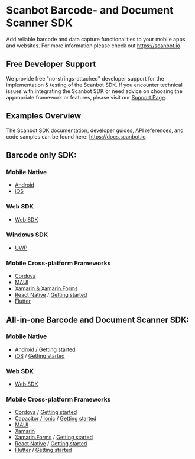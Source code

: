 # Scanbot Barcode- and Document Scanner SDK
Add reliable barcode and data capture functionalities to your mobile apps and websites. 
For more information please check out https://scanbot.io.


## Free Developer Support

We provide free "no-strings-attached" developer support for the implementation & testing of the Scanbot SDK.
If you encounter technical issues with integrating the Scanbot SDK or need advice on choosing the appropriate
framework or features, please visit our [Support Page](https://docs.scanbot.io/support/).


## Examples Overview
The Scanbot SDK documentation, developer guides, API references, and code samples can be found here: 
https://docs.scanbot.io


## Barcode only SDK:

### Mobile Native
- [Android](https://github.com/doo/scanbot-barcode-scanner-sdk-example-android)
- [iOS](https://github.com/doo/scanbot-barcode-scanner-sdk-example-ios)

### Web SDK
- [Web SDK](https://github.com/doo/scanbot-sdk-example-web)

### Windows SDK
- [UWP](https://github.com/doo/scanbot-barcode-scanner-sdk-example-windows)

### Mobile Cross-platform Frameworks
- [Cordova](https://github.com/doo/scanbot-barcode-scanner-sdk-example-cordova-ionic)
- [MAUI](https://github.com/doo/scanbot-barcode-sdk-maui-example)
- [Xamarin & Xamarin.Forms](https://github.com/doo/scanbot-barcode-scanner-sdk-example-xamarin)
- [React Native](https://github.com/doo/scanbot-barcode-scanner-sdk-example-react-native) / [Getting started](https://scanbot.io/blog/react-native-scanner-tutorial/)
- [Flutter](https://github.com/doo/scanbot-barcode-scanner-sdk-example-flutter)


## All-in-one Barcode and Document Scanner SDK:

### Mobile Native
- [Android](https://github.com/doo/scanbot-sdk-example-android) / [Getting started](https://scanbot.io/blog/android-app-development-tutorial/)
- [iOS](https://github.com/doo/scanbot-sdk-example-ios) / [Getting started](https://scanbot.io/blog/ios-app-development-tutorial/)

### Web SDK
- [Web SDK](https://github.com/doo/scanbot-sdk-example-web)

### Mobile Cross-platform Frameworks
- [Cordova](https://github.com/doo/scanbot-sdk-example-ionic) / [Getting started](https://scanbot.io/blog/cordova-tutorial-how-to-integrate-our-scanning-functionalities/)
- [Capacitor / Ionic](https://github.com/doo/scanbot-sdk-example-capacitor-ionic) / [Getting started](https://scanbot.io/blog/ionic-capacitor-scanner-tutorial/)
- [MAUI](https://github.com/doo/scanbot-sdk-maui-example)
- [Xamarin](https://github.com/doo/scanbot-sdk-example-xamarin)
- [Xamarin.Forms](https://github.com/doo/scanbot-sdk-example-xamarin-forms) / [Getting started](https://scanbot.io/blog/xamarin-forms-tutorial-sdk/)
- [React Native](https://github.com/doo/scanbot-sdk-example-react-native) / [Getting started](https://scanbot.io/blog/react-native-app-tutorial-how-to-integrate-our-scanning-functionalities/)
- [Flutter](https://github.com/doo/scanbot-sdk-example-flutter) / [Getting started](https://scanbot.io/blog/flutter-scanner-add-scanning-features-to-ios-and-android-flutter-apps/)
